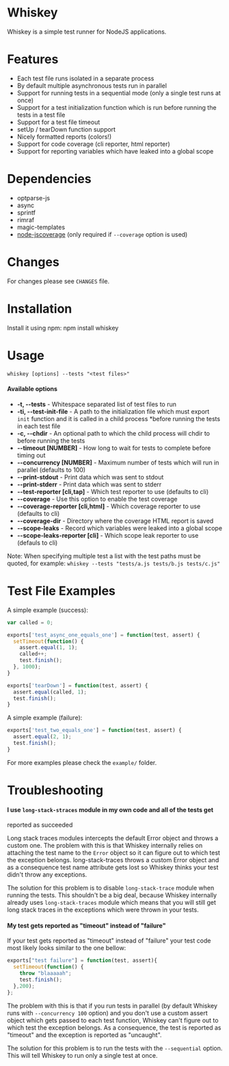 Whiskey
=======

Whiskey is a simple test runner for NodeJS applications.

Features
========

* Each test file runs isolated in a separate process
* By default multiple asynchronous tests run in parallel
* Support for running tests in a sequential mode (only a single test runs at once)
* Support for a test initialization function which is run before running the tests in a test file
* Support for a test file timeout
* setUp / tearDown function support
* Nicely formatted reports (colors!)
* Support for code coverage (cli reporter, html reporter)
* Support for reporting variables which have leaked into a global scope

Dependencies
===========

* optparse-js
* async
* sprintf
* rimraf
* magic-templates
* [node-jscoverage](https://github.com/Kami/node-jscoverage) (only required if `--coverage` option is used)

Changes
=======

For changes please see `CHANGES` file.

Installation
============

Install it using npm:
    npm install whiskey

Usage
=====

    whiskey [options] --tests "<test files>"

#### Available options

 * **-t, --tests** - Whitespace separated list of test files to run
 * **-ti, --test-init-file** - A path to the initialization file which must export
 `init` function and it is called in a child process *before running the tests in
 each test file
 * **-c, --chdir** - An optional path to which the child process will chdir to before
 running the tests
 * **--timeout [NUMBER]** - How long to wait for tests to complete before timing
 out
 * **--concurrency [NUMBER]** - Maximum number of tests which will run in parallel (defaults to 100)
 * **--print-stdout** - Print data which was sent to stdout
 * **--print-stderr** - Print data which was sent to stderr
 * **--test-reporter [cli,tap]** - Which test reporter to use (defaults to cli)
 * **--coverage** - Use this option to enable the test coverage
 * **--coverage-reporter [cli,html]** - Which coverage reporter to use (defaults to cli)
 * **--coverage-dir** - Directory where the coverage HTML report is saved
 * **--scope-leaks** - Record which variables were leaked into a global scope
 * **--scope-leaks-reporter [cli]** - Which scope leak reporter to use (defauls
   to cli)

Note: When specifying multiple test a list with the test paths must be quoted,
for example: `whiskey --tests "tests/a.js tests/b.js tests/c.js"`

Test File Examples
==================

A simple example (success):

``` javascript
var called = 0;

exports['test_async_one_equals_one'] = function(test, assert) {
  setTimeout(function() {
    assert.equal(1, 1);
    called++;
    test.finish();
  }, 1000);
}

exports['tearDown'] = function(test, assert) {
  assert.equal(called, 1);
  test.finish();
}
```

A simple example (failure):

``` javascript
exports['test_two_equals_one'] = function(test, assert) {
  assert.equal(2, 1);
  test.finish();
}
```

For more examples please check the `example/` folder.

Troubleshooting
===============

#### I use `long-stack-straces` module in my own code and all of the tests get
reported as succeeded

Long stack traces modules intercepts the default Error object and throws a custom
one. The problem with this is that Whiskey internally relies on attaching the
test name to the `Error` object so it can figure out to which test the exception
belongs. long-stack-traces throws a custom Error object and as a consequence test
name attribute gets lost so Whiskey thinks your test didn't throw any exceptions.

The solution for this problem is to disable `long-stack-trace` module when running
the tests. This shouldn't be a big deal, because Whiskey internally already uses
`long-stack-traces` module which means that you will still get long stack traces
in the exceptions which were thrown in your tests.

#### My test gets reported as "timeout" instead of "failure"

If your test gets reported as "timeout" instead of "failure" your test code most
likely looks similar to the one bellow:

```javascript
exports["test failure"] = function(test, assert){
  setTimeout(function() {
    throw "blaaaaah";
    test.finish();
  },200);
};
```

The problem with this is that if you run tests in parallel (by default Whiskey
runs with `--concurrency 100` option) and you don't use a custom assert object
which gets passed to each test function, Whiskey can't figure out to which test
the exception belongs. As a consequence, the test is reported as "timeout" and
the exception is reported as "uncaught".

The solution for this problem is to run the tests with the `--sequential` option.
This will tell Whiskey to run only a single test at once.
